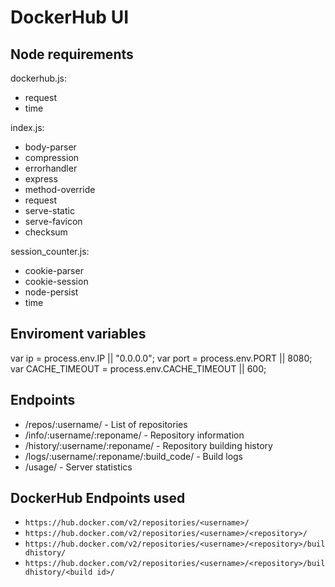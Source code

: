 # DockerHub UI

## Node requirements
dockerhub.js:
 - request
 - time

index.js:
 - body-parser
 - compression
 - errorhandler
 - express
 - method-override
 - request
 - serve-static
 - serve-favicon
 - checksum

session_counter.js:
 - cookie-parser
 - cookie-session
 - node-persist
 - time

## Enviroment variables
var ip            = process.env.IP            || "0.0.0.0";
var port          = process.env.PORT          || 8080;
var CACHE_TIMEOUT = process.env.CACHE_TIMEOUT || 600;

## Endpoints
 - /repos/:username/                       - List of repositories
 - /info/:username/:reponame/              - Repository information
 - /history/:username/:reponame/           - Repository building history
 - /logs/:username/:reponame/:build_code/  - Build logs
 - /usage/                                 - Server statistics

## DockerHub Endpoints used
 - ```https://hub.docker.com/v2/repositories/<username>/```
 - ```https://hub.docker.com/v2/repositories/<username>/<repository>/```
 - ```https://hub.docker.com/v2/repositories/<username>/<repository>/buildhistory/```
 - ```https://hub.docker.com/v2/repositories/<username>/<repository>/buildhistory/<build id>/```

